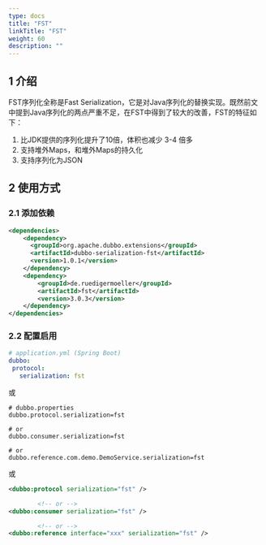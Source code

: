 ```yaml
---
type: docs
title: "FST"
linkTitle: "FST"
weight: 60
description: ""
---
```



## 1 介绍

FST序列化全称是Fast Serialization，它是对Java序列化的替换实现。既然前文中提到Java序列化的两点严重不足，在FST中得到了较大的改善，FST的特征如下：

1. 比JDK提供的序列化提升了10倍，体积也减少 3-4 倍多
2. 支持堆外Maps，和堆外Maps的持久化
3. 支持序列化为JSON

## 2 使用方式

### 2.1 添加依赖

```xml
<dependencies>
    <dependency>
      <groupId>org.apache.dubbo.extensions</groupId>
      <artifactId>dubbo-serialization-fst</artifactId>
      <version>1.0.1</version>
    </dependency>
    <dependency>
        <groupId>de.ruedigermoeller</groupId>
        <artifactId>fst</artifactId>
        <version>3.0.3</version>
    </dependency>
</dependencies>
```

### 2.2 配置启用


```yaml
# application.yml (Spring Boot)
dubbo:
 protocol:
   serialization: fst
```
或
```properties
# dubbo.properties
dubbo.protocol.serialization=fst

# or
dubbo.consumer.serialization=fst

# or
dubbo.reference.com.demo.DemoService.serialization=fst
```
或
```xml
<dubbo:protocol serialization="fst" />

        <!-- or -->
<dubbo:consumer serialization="fst" />

        <!-- or -->
<dubbo:reference interface="xxx" serialization="fst" />
```